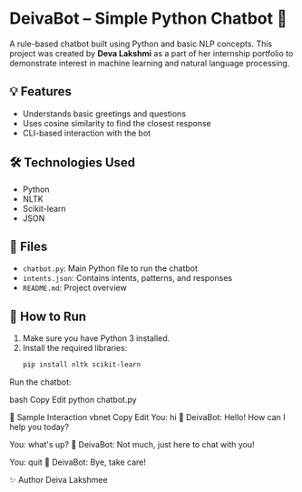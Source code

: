 # DeivaBot – Simple Python Chatbot 🤖

A rule-based chatbot built using Python and basic NLP concepts. This project was created by **Deva Lakshmi** as a part of her internship portfolio to demonstrate interest in machine learning and natural language processing.

## 💡 Features
- Understands basic greetings and questions
- Uses cosine similarity to find the closest response
- CLI-based interaction with the bot

## 🛠️ Technologies Used
- Python
- NLTK
- Scikit-learn
- JSON

## 📁 Files
- `chatbot.py`: Main Python file to run the chatbot
- `intents.json`: Contains intents, patterns, and responses
- `README.md`: Project overview

## 🧪 How to Run
1. Make sure you have Python 3 installed.
2. Install the required libraries:
   ```bash
   pip install nltk scikit-learn
Run the chatbot:

bash
Copy
Edit
python chatbot.py

💬 Sample Interaction
vbnet
Copy
Edit
You: hi
🤖 DeivaBot: Hello! How can I help you today?

You: what's up?
🤖 DeivaBot: Not much, just here to chat with you!

You: quit
🤖 DeivaBot: Bye, take care!

✨ Author
Deiva Lakshmee

